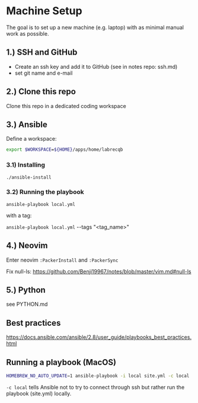 # Machine Setup

The goal is to set up a new machine (e.g. laptop) with as minimal manual work as possible.

## 1.) SSH and GitHub

- Create an ssh key and add it to GitHub (see in notes repo: ssh.md)
- set git name and e-mail

## 2.) Clone this repo

Clone this repo in a dedicated coding workspace

## 3.) Ansible

Define a workspace:

```bash
export $WORKSPACE=${HOME}/apps/home/labrecqb
```

### 3.1) Installing

`./ansible-install`

### 3.2) Running the playbook

`ansible-playbook local.yml`

with a tag:

`ansible-playbook local.yml` --tags "<tag_name>"

## 4.) Neovim

Enter neovim
`:PackerInstall` and `:PackerSync`

Fix null-ls: https://github.com/Benji19967/notes/blob/master/vim.md#null-ls

## 5.) Python

see PYTHON.md

## Best practices

https://docs.ansible.com/ansible/2.8/user_guide/playbooks_best_practices.html

## Running a playbook (MacOS)

```bash
HOMEBREW_NO_AUTO_UPDATE=1 ansible-playbook -i local site.yml -c local
```

`-c local` tells Ansible not to try to connect through ssh but rather run the playbook 
(site.yml) locally.
